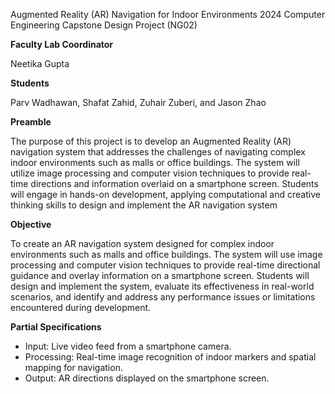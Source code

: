 Augmented Reality (AR) Navigation for Indoor Environments
2024 Computer Engineering Capstone Design Project (NG02)

**Faculty Lab Coordinator**

Neetika Gupta

**Students**

Parv Wadhawan, Shafat Zahid, Zuhair Zuberi, and Jason Zhao

**Preamble**

The purpose of this project is to develop an Augmented Reality (AR) navigation system that addresses the challenges of navigating complex indoor environments such as malls or office buildings. The system will utilize image processing and computer vision techniques to provide real-time directions and information overlaid on a smartphone screen. Students will engage in hands-on development, applying computational and creative thinking skills to design and implement the AR navigation system

**Objective**

To create an AR navigation system designed for complex indoor environments such as malls and office buildings. The system will use image processing and computer vision techniques to provide real-time directional guidance and overlay information on a smartphone screen. Students will design and implement the system, evaluate its effectiveness in real-world scenarios, and identify and address any performance issues or limitations encountered during development.

**Partial Specifications**
- Input: Live video feed from a smartphone camera.
- Processing: Real-time image recognition of indoor markers and spatial mapping for navigation.
- Output: AR directions displayed on the smartphone screen.
